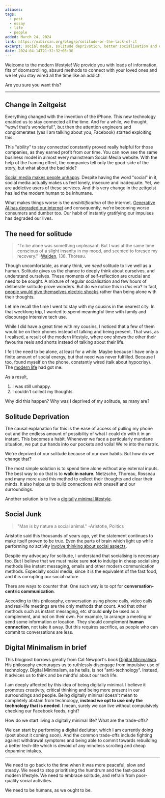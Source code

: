```yaml
---
aliases: 
tags:
  - post
  - essay
  - life
  - people
added: March 24, 2024
link: https://nibirsan.org/blog/p/solitude-or-the-lack-of-it
excerpt: social media, solitude deprivation, better socialisation and digital minimalism
date: 2024-04-14T21:32:32+05:30
---
```

Welcome to the modern lifestyle! We provide you with loads of information, fits of doomscrolling, absurd methods to connect with your loved ones and we let you stay wired all the time like an addict!

Are you sure you want this? 

---
## Change in Zeitgeist
Everything changed with the invention of the iPhone. This new technology enabled us to stay connected all the time. And for a while, we thought, "wow! that's wonderful!", but then the attention engineers and conglomerates (yes I am talking about you, Facebook) started exploiting this.

This "ability" to stay connected constantly proved really helpful for those companies, as they earned profit from *our* time. You can now see the same business model in almost every mainstream Social Media website. With the help of the framing effect, the companies tell only the good-side of the story, but what about the bad side?

[Social media makes people unhappy](https://www.scientificamerican.com/article/why-social-media-makes-people-unhappy-and-simple-ways-to-fix-it/). Despite having the word "social" in it, social media actually makes us feel lonely, insecure and inadequate. Yet, we are addictive users of these services. And this very change in the zeitgeist has led the modern human to be inhumane.

What makes things worse is the *enshittification* of the internet. [Generative AI has degraded our internet](https://www.theintrinsicperspective.com/p/here-lies-the-internet-murdered-by) and consequently, we're becoming worse consumers and dumber too. Our habit of instantly gratifying our impulses has degraded our lives.
## The need for solitude
>"To be alone was something unpleasant. But I was at the same time conscious of a slight insanity in my mood, and seemed to foresee my recovery."
>-[Walden](https://www.google.co.in/books/edition/Walden/UnNbAAAAMAAJ?hl=en&gbpv=1&pg=PA138&printsec=frontcover), 138. Thoreau.

Though uncomfortable, as many think, we *need* solitude to live well as a human. Solitude gives us the chance to deeply think about ourselves, and understand ourselves. These moments of self-reflection are crucial and need to be sought. A mixture of regular socialisation and few hours of deliberate solitude prove wonders. But do we notice this in *this* era? In fact, [people would give themselves electric shocks](https://pubmed.ncbi.nlm.nih.gov/26847946/) rather than being alone with their thoughts.  

Let me recall the time I went to stay with my cousins in the nearest city. In that weeklong trip, I wanted to spend meaningful time with family and discourage intensive tech use. 

While I did have a great time with my cousins, I noticed that a few of them would be on their phones instead of talking and being present. That was, as I realised, a result of the modern lifestyle, where one shows the other their favourite reels and shorts instead of talking about their life.  

I felt the need to be alone, at least for a while. Maybe because I have only a finite amount of social energy, but that need was never fulfilled. Because I too, found myself on the phone, constantly wired (talk about hypocrisy). The [modern life](https://nibirsan.org/blog/p/modern-era-and-connections) had got me.  

As a result, 
1. I was still unhappy.
2. I couldn't collect my thoughts.

Why did this happen? Why was I deprived of my solitude, as many are?
## Solitude Deprivation
The causal explanation for this is the ease of access of pulling my phone out and the endless amount of possibility of what I could do with it in an instant. This becomes a habit. Whenever we face a particularly mundane situation, we put our hands into our pockets and voila! We're into the matrix.

We're deprived of our solitude because of our own habits. But how do we change that?

The most simple solution is to spend time alone without any external inputs. The best way to do that is to **walk in nature**. Nietzsche, Thoreau, Rosseau and many more used this method to collect their thoughts and clear their minds. It also helps us to build connections with oneself and our surroundings.

Another solution is to live a [digitally minimal lifestyle](https://nibirsan.org/blog/p/solitude-or-the-lack-of-it/#digital-minimalism-in-brief).
## Social Junk
>"Man is by nature a social animal."
>-Aristotle, Politics

Aristotle said this thousands of years ago, yet the statement continues to make itself proven to be true. Even the parts of brain which light up while performing *no* activity [involve thinking about social aspects](https://www.frontiersin.org/articles/10.3389/fnhum.2014.00074/full).

Despite my advocacy for solitude, I understand that socialising is necessary too. But I believe that we must make sure **not** to indulge in cheap socialising methods like instant messaging, emails and other modern communication methods. Especially social media, since it is the equivalent of the fast food, and it is corrupting our social nature.

There are ways to counter that.
One such way is to opt for **conversation-centric communication**.

According to this philosophy, conversation using phone calls, video calls and real-life meetings are the only methods that count.
And that other methods such as instant messaging, etc should **only** be used as a complement, and not on their own. For example, to arrange a meeting or send some information or location. They should complement **human connection**, not take it away.
But this requires sacrifice, as people who can commit to conversations are less.
## Digital Minimalism in brief
This blogpost borrows greatly from Cal Newport's book [Digital Minimalism](https://www.goodreads.com/en/book/show/40672036). His philosophy encourages us to ruthlessly disengage from impulsive use of technology. Digital Minimalism, as he tells, is not "anti-technology". Instead, it advices us to think and be mindful about our tech life. 

I am deeply affected by this idea of being digitally minimal. I believe it promotes creativity, critical thinking and being more present in our surroundings and people. Being digitally minimal doesn't mean to completely abstain from technology, **instead we opt to use only the technology that is needed**. I mean, surely we can live without compulsively checking our Facebook feeds, right? 

How do we start living a digitally minimal life? What are the trade-offs?

We can start by performing a digital declutter, which I am currently doing (post about it coming soon). 
And the common trade-offs include fighting against withdrawal symptoms and being able to commit towards rebuilding a better tech-life which is devoid of any mindless scrolling and cheap dopamine intakes.

---
We need to go back to the time when it was more peaceful, slow and steady. We need to stop prioritising the humdrum and the fast-paced modern lifestyle. We need to embrace solitude, and refrain from poor-quality social activities. 

We need to be humans, as we ought to be.